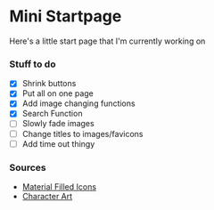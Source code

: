 # Mini Startpage
Here's a little start page that I'm currently working on

### Stuff to do
- [x] Shrink buttons
- [x] Put all on one page
- [x] Add image changing functions
- [x] Search Function
- [ ] Slowly fade images
- [ ] Change titles to images/favicons
- [ ] Add time out thingy

### Sources
- [Material Filled Icons](https://icons8.com/icons/material)
- [Character Art](https://www.artstation.com/kuvshinov_ilya)

